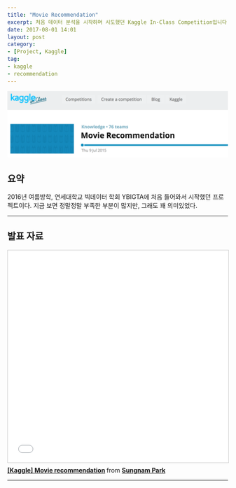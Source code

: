 ```yaml
---
title: "Movie Recommendation"
excerpt: 처음 데이터 분석을 시작하며 시도했던 Kaggle In-Class Competition입니다.
date: 2017-08-01 14:01
layout: post
category:
- [Project, Kaggle]
tag:
- kaggle
- recommendation
---
```

![image](/images/2017-08-01-Movie-Recommendation/background.png)

## 요약

2016년 여름방학, 연세대학교 빅데이터 학회 YBIGTA에 처음 들어와서 시작했던 프로젝트이다. 지금 보면 정말정말 부족한 부분이 많지만, 그래도 꽤 의미있었다.

---
## 발표 자료

<iframe src="//www.slideshare.net/slideshow/embed_code/key/FMPhIIaOiibzpP" width="595" height="485" frameborder="0" marginwidth="0" marginheight="0" scrolling="no" style="border:1px solid #CCC; border-width:1px; margin-bottom:5px; max-width: 100%;" allowfullscreen> </iframe> <div style="margin-bottom:5px"> <strong> <a href="//www.slideshare.net/SungnamPark2/kaggle-movie-recommendation" title="[Kaggle] Movie recommendation" target="_blank">[Kaggle] Movie recommendation</a> </strong> from <strong><a target="_blank" href="https://www.slideshare.net/SungnamPark2">Sungnam Park</a></strong> </div>

---

